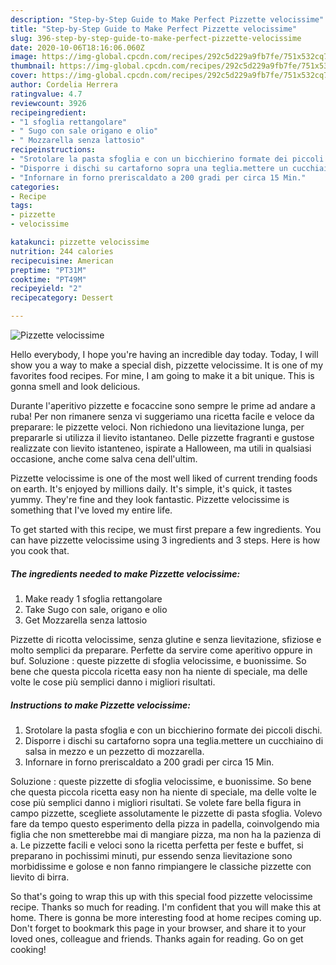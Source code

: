 ```yaml
---
description: "Step-by-Step Guide to Make Perfect Pizzette velocissime"
title: "Step-by-Step Guide to Make Perfect Pizzette velocissime"
slug: 396-step-by-step-guide-to-make-perfect-pizzette-velocissime
date: 2020-10-06T18:16:06.060Z
image: https://img-global.cpcdn.com/recipes/292c5d229a9fb7fe/751x532cq70/pizzette-velocissime-recipe-main-photo.jpg
thumbnail: https://img-global.cpcdn.com/recipes/292c5d229a9fb7fe/751x532cq70/pizzette-velocissime-recipe-main-photo.jpg
cover: https://img-global.cpcdn.com/recipes/292c5d229a9fb7fe/751x532cq70/pizzette-velocissime-recipe-main-photo.jpg
author: Cordelia Herrera
ratingvalue: 4.7
reviewcount: 3926
recipeingredient:
- "1 sfoglia rettangolare"
- " Sugo con sale origano e olio"
- " Mozzarella senza lattosio"
recipeinstructions:
- "Srotolare la pasta sfoglia e con un bicchierino formate dei piccoli dischi."
- "Disporre i dischi su cartaforno sopra una teglia.mettere un cucchiaino di salsa in mezzo e un pezzetto di mozzarella."
- "Infornare in forno preriscaldato a 200 gradi per circa 15 Min."
categories:
- Recipe
tags:
- pizzette
- velocissime

katakunci: pizzette velocissime 
nutrition: 244 calories
recipecuisine: American
preptime: "PT31M"
cooktime: "PT49M"
recipeyield: "2"
recipecategory: Dessert

---
```



![Pizzette velocissime](https://img-global.cpcdn.com/recipes/292c5d229a9fb7fe/751x532cq70/pizzette-velocissime-recipe-main-photo.jpg)

Hello everybody, I hope you're having an incredible day today. Today, I will show you a way to make a special dish, pizzette velocissime. It is one of my favorites food recipes. For mine, I am going to make it a bit unique. This is gonna smell and look delicious.

Durante l&#39;aperitivo pizzette e focaccine sono sempre le prime ad andare a ruba! Per non rimanere senza vi suggeriamo una ricetta facile e veloce da preparare: le pizzette veloci. Non richiedono una lievitazione lunga, per prepararle si utilizza il lievito istantaneo. Delle pizzette fragranti e gustose realizzate con lievito istanteneo, ispirate a Halloween, ma utili in qualsiasi occasione, anche come salva cena dell&#39;ultim.

Pizzette velocissime is one of the most well liked of current trending foods on earth. It's enjoyed by millions daily. It's simple, it's quick, it tastes yummy. They're fine and they look fantastic. Pizzette velocissime is something that I've loved my entire life.


To get started with this recipe, we must first prepare a few ingredients. You can have pizzette velocissime using 3 ingredients and 3 steps. Here is how you cook that.

<!--inarticleads1-->

##### The ingredients needed to make Pizzette velocissime:

1. Make ready 1 sfoglia rettangolare
1. Take  Sugo con sale, origano e olio
1. Get  Mozzarella senza lattosio


Pizzette di ricotta velocissime, senza glutine e senza lievitazione, sfiziose e molto semplici da preparare. Perfette da servire come aperitivo oppure in buf. Soluzione : queste pizzette di sfoglia velocissime, e buonissime. So bene che questa piccola ricetta easy non ha niente di speciale, ma delle volte le cose più semplici danno i migliori risultati. 

<!--inarticleads2-->

##### Instructions to make Pizzette velocissime:

1. Srotolare la pasta sfoglia e con un bicchierino formate dei piccoli dischi.
1. Disporre i dischi su cartaforno sopra una teglia.mettere un cucchiaino di salsa in mezzo e un pezzetto di mozzarella.
1. Infornare in forno preriscaldato a 200 gradi per circa 15 Min.


Soluzione : queste pizzette di sfoglia velocissime, e buonissime. So bene che questa piccola ricetta easy non ha niente di speciale, ma delle volte le cose più semplici danno i migliori risultati. Se volete fare bella figura in campo pizzette, scegliete assolutamente le pizzette di pasta sfoglia. Volevo fare da tempo questo esperimento della pizza in padella, coinvolgendo mia figlia che non smetterebbe mai di mangiare pizza, ma non ha la pazienza di a. Le pizzette facili e veloci sono la ricetta perfetta per feste e buffet, si preparano in pochissimi minuti, pur essendo senza lievitazione sono morbidissime e golose e non fanno rimpiangere le classiche pizzette con lievito di birra. 

So that's going to wrap this up with this special food pizzette velocissime recipe. Thanks so much for reading. I'm confident that you will make this at home. There is gonna be more interesting food at home recipes coming up. Don't forget to bookmark this page in your browser, and share it to your loved ones, colleague and friends. Thanks again for reading. Go on get cooking!
